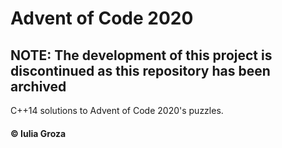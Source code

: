 # Advent of Code 2020

## NOTE: The development of this project is discontinued as this repository has been archived

C++14 solutions to Advent of Code 2020's puzzles.

#### © Iulia Groza
